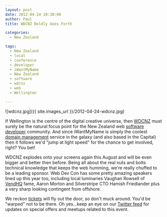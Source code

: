 ```yaml
---
layout: post
date: 2012-04-24 10:30:00
author: Paul
title: WDCNZ Boldly Goes Forth

categories:
  - New Zealand

tags:
  - New Zealand
  - local
  - conference
  - developer
  - iWantMyName
  - New Zealand
  - software
  - wdcnz
  - web
  - Wellington

---
```


![wdcnz.jpg]({{ site.images_url }}/2012-04-24-wdcnz.jpg)

If Wellington is the centre of the digital creative universe, then [WDCNZ](http://wdcnz.com/)  must surely be the natural focus point for the New Zealand web [software developer](https://iwantmyname.co.nz/services/developer/) community. And since iWantMyName is simply the coolest [domain management](https://iwantmyname.co.nz/) service in the galaxy (and also based in the Capital) then it follows we'd "jump at light speed" for the chance to get involved, right? You bet!

WDCNZ explodes onto your screens again this August and will be even bigger and better then before. Being all about the real nuts and bolts technical knowledge that keeps the web humming, we're really chuffed to be a leading sponsor. Web Dev Con has some pretty amazing speakers lined up this year too, including local luminaries Vaughan Rowsell of [VendHQ](http://evanhugh.com/2011/08/10/vendhq-banks-funding-round/) fame, Aaron Morton and Silverstripe CTO Hamish Friedlander plus a very sharp looking contingent from offshore.

We reckon [tickets](https://wdcnz-2012.lilregie.com/step1) will fly out the door, so don't muck around. You'd be "warped" not to be there. Oh yes...keep an eye on our [Twitter feed](https://twitter.com/#%21/iWantMyNameNZ) for updates on special offers and meetups related to this event.
